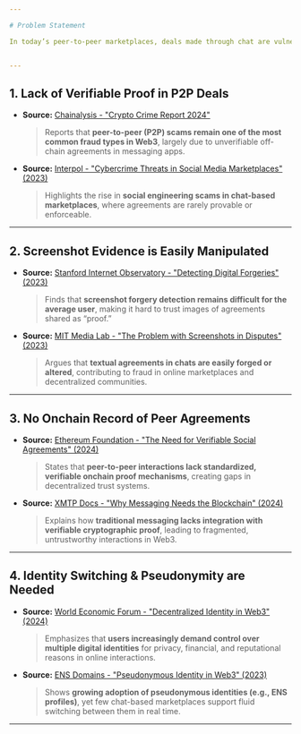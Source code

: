 ```yaml
---

# Problem Statement

In today’s peer-to-peer marketplaces, deals made through chat are vulnerable to fraud, miscommunication, and disputes.Screenshots can be faked, agreements are hard to prove, and trust often relies on reputation alone.There’s no reliable, verifiable way to prove what was agreed between two parties in a conversation.Buyers and sellers need a secure, onchain solution to make chat-based transactions trustworthy and tamper-proof.


---
```



## 1. Lack of Verifiable Proof in P2P Deals

- **Source:** [Chainalysis - "Crypto Crime Report 2024"](https://www.chainalysis.com/reports/2024-crypto-crime-report/)  
  > Reports that **peer-to-peer (P2P) scams remain one of the most common fraud types in Web3**, largely due to unverifiable off-chain agreements in messaging apps.

- **Source:** [Interpol - "Cybercrime Threats in Social Media Marketplaces" (2023)](https://www.interpol.int/en/Crimes/Cybercrime)  
  > Highlights the rise in **social engineering scams in chat-based marketplaces**, where agreements are rarely provable or enforceable.

---

## 2. Screenshot Evidence is Easily Manipulated

- **Source:** [Stanford Internet Observatory - "Detecting Digital Forgeries" (2023)](https://cyber.fsi.stanford.edu/io/digital-forgeries)  
  > Finds that **screenshot forgery detection remains difficult for the average user**, making it hard to trust images of agreements shared as “proof.”

- **Source:** [MIT Media Lab - "The Problem with Screenshots in Disputes" (2023)](https://www.media.mit.edu/projects/digital-proof/)  
  > Argues that **textual agreements in chats are easily forged or altered**, contributing to fraud in online marketplaces and decentralized communities.

---

## 3. No Onchain Record of Peer Agreements

- **Source:** [Ethereum Foundation - "The Need for Verifiable Social Agreements" (2024)](https://ethereum.foundation/research/verifiable-social-agreements/)  
  > States that **peer-to-peer interactions lack standardized, verifiable onchain proof mechanisms**, creating gaps in decentralized trust systems.

- **Source:** [XMTP Docs - "Why Messaging Needs the Blockchain" (2024)](https://xmtp.org/docs/why-onchain-messaging/)  
  > Explains how **traditional messaging lacks integration with verifiable cryptographic proof**, leading to fragmented, untrustworthy interactions in Web3.

---

## 4. Identity Switching & Pseudonymity are Needed

- **Source:** [World Economic Forum - "Decentralized Identity in Web3" (2024)](https://www.weforum.org/reports/decentralized-identity/)  
  > Emphasizes that **users increasingly demand control over multiple digital identities** for privacy, financial, and reputational reasons in online interactions.

- **Source:** [ENS Domains - "Pseudonymous Identity in Web3" (2023)](https://ens.domains/)  
  > Shows **growing adoption of pseudonymous identities (e.g., ENS profiles)**, yet few chat-based marketplaces support fluid switching between them in real time.

---